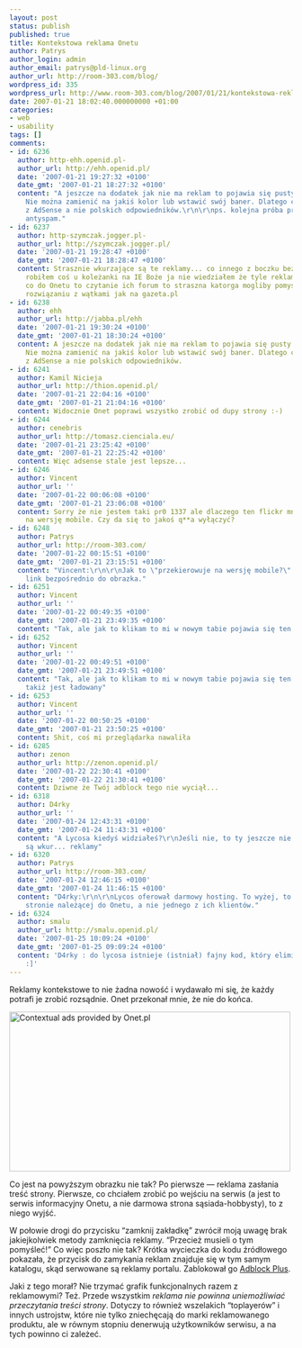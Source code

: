 ```yaml
---
layout: post
status: publish
published: true
title: Kontekstowa reklama Onetu
author: Patrys
author_login: admin
author_email: patrys@pld-linux.org
author_url: http://room-303.com/blog/
wordpress_id: 335
wordpress_url: http://www.room-303.com/blog/2007/01/21/kontekstowa-reklama-onetu/
date: 2007-01-21 18:02:40.000000000 +01:00
categories:
- web
- usability
tags: []
comments:
- id: 6236
  author: http-ehh.openid.pl-
  author_url: http://ehh.openid.pl/
  date: '2007-01-21 19:27:32 +0100'
  date_gmt: '2007-01-21 18:27:32 +0100'
  content: "A jeszcze na dodatek jak nie ma reklam to pojawia się pusty box z ramką!
    Nie można zamienić na jakiś kolor lub wstawić swój baner. Dlatego ciągle korzystam
    z AdSense a nie polskich odpowiedników.\r\n\r\nps. kolejna próba przejścia przez
    antyspam."
- id: 6237
  author: http-szymczak.jogger.pl-
  author_url: http://szymczak.jogger.pl/
  date: '2007-01-21 19:28:47 +0100'
  date_gmt: '2007-01-21 18:28:47 +0100'
  content: Strasznie wkurzające są te reklamy... co innego z boczku bez muzyki. Kiedyś
    robiłem coś u koleżanki na IE Boże ja nie wiedziałem że tyle reklam jest ;-) A
    co do Onetu to czytanie ich forum to straszna katorga mogliby pomyśleć o takim
    rozwiązaniu z wątkami jak na gazeta.pl
- id: 6238
  author: ehh
  author_url: http://jabba.pl/ehh
  date: '2007-01-21 19:30:24 +0100'
  date_gmt: '2007-01-21 18:30:24 +0100'
  content: A jeszcze na dodatek jak nie ma reklam to pojawia się pusty box z ramką!
    Nie można zamienić na jakiś kolor lub wstawić swój baner. Dlatego ciągle korzystam
    z AdSense a nie polskich odpowiedników.
- id: 6241
  author: Kamil Nicieja
  author_url: http://thion.openid.pl/
  date: '2007-01-21 22:04:16 +0100'
  date_gmt: '2007-01-21 21:04:16 +0100'
  content: Widocznie Onet poprawi wszystko zrobić od dupy strony :-)
- id: 6244
  author: cenebris
  author_url: http://tomasz.cienciala.eu/
  date: '2007-01-21 23:25:42 +0100'
  date_gmt: '2007-01-21 22:25:42 +0100'
  content: Więc adsense stale jest lepsze...
- id: 6246
  author: Vincent
  author_url: ''
  date: '2007-01-22 00:06:08 +0100'
  date_gmt: '2007-01-21 23:06:08 +0100'
  content: Sorry że nie jestem taki pr0 1337 ale dlaczego ten flickr mnie przekierowuje
    na wersję mobile. Czy da się to jakoś q**a wyłączyć?
- id: 6248
  author: Patrys
  author_url: http://room-303.com/
  date: '2007-01-22 00:15:51 +0100'
  date_gmt: '2007-01-21 23:15:51 +0100'
  content: "Vincent:\r\n\r\nJak to \"przekierowuje na wersję mobile?\" Przecież to
    link bezpośrednio do obrazka."
- id: 6251
  author: Vincent
  author_url: ''
  date: '2007-01-22 00:49:35 +0100'
  date_gmt: '2007-01-21 23:49:35 +0100'
  content: "Tak, ale jak to klikam to mi w nowym tabie pojawia się ten adres:\r\nhttp://m.flickr.com/mob/photo.gne?id=364648264"
- id: 6252
  author: Vincent
  author_url: ''
  date: '2007-01-22 00:49:51 +0100'
  date_gmt: '2007-01-21 23:49:51 +0100'
  content: "Tak, ale jak to klikam to mi w nowym tabie pojawia się ten adres:\r\nhttp://m.flickr.com/mob/photo.gne?id=364648264\r\n\r\ni
    takiż jest ładowany"
- id: 6253
  author: Vincent
  author_url: ''
  date: '2007-01-22 00:50:25 +0100'
  date_gmt: '2007-01-21 23:50:25 +0100'
  content: Shit, coś mi przeglądarka nawaliła
- id: 6285
  author: zenon
  author_url: http://zenon.openid.pl/
  date: '2007-01-22 22:30:41 +0100'
  date_gmt: '2007-01-22 21:30:41 +0100'
  content: Dziwne że Twój adblock tego nie wyciął...
- id: 6318
  author: D4rky
  author_url: ''
  date: '2007-01-24 12:43:31 +0100'
  date_gmt: '2007-01-24 11:43:31 +0100'
  content: "A Lycosa kiedyś widziałeś?\r\nJeśli nie, to ty jeszcze nie wiesz co to
    są wkur... reklamy"
- id: 6320
  author: Patrys
  author_url: http://room-303.com/
  date: '2007-01-24 12:46:15 +0100'
  date_gmt: '2007-01-24 11:46:15 +0100'
  content: "D4rky:\r\n\r\nLycos oferował darmowy hosting. To wyżej, to reklama na
    stronie należącej do Onetu, a nie jednego z ich klientów."
- id: 6324
  author: smalu
  author_url: http://smalu.openid.pl/
  date: '2007-01-25 10:09:24 +0100'
  date_gmt: '2007-01-25 09:09:24 +0100'
  content: 'D4rky : do lycosa istnieje (istniał) fajny kod, który eliminował reklamy
    :]'
---
```

<p>Reklamy kontekstowe to nie żadna nowość i wydawało mi się, że każdy potrafi je zrobić rozsądnie. Onet przekonał mnie, że nie do końca.</p>

<p class="strip"><a href="http://www.flickr.com/photos/patrys/364648264/" title="Photo Sharing"><img src="http://farm1.static.flickr.com/128/364648264_c4992e58ba.jpg" alt="Contextual ads provided by Onet.pl" height="284" width="500" /></a></p>

<p>Co jest na powyższym obrazku nie tak? Po pierwsze — reklama zasłania treść strony. Pierwsze, co chciałem zrobić po wejściu na serwis (a jest to serwis informacyjny Onetu, a nie darmowa strona sąsiada-hobbysty), to z niego wyjść.</p>

<p>W połowie drogi do przycisku <q>zamknij zakładkę</q> zwrócił moją uwagę brak jakiejkolwiek metody zamknięcia reklamy. <q>Przecież musieli o tym pomyśleć!</q> Co więc poszło nie tak? Krótka wycieczka do kodu źródłowego pokazała, że przycisk do zamykania reklam znajduje się w tym samym katalogu, skąd serwowane są reklamy portalu. Zablokował go <a href="https://addons.mozilla.org/firefox/1865/">Adblock Plus</a>.</p>

<p>Jaki z tego morał? Nie trzymać grafik funkcjonalnych razem z reklamowymi? Też. Przede wszystkim <em>reklama nie powinna uniemożliwiać przeczytania treści strony</em>. Dotyczy to również wszelakich <q>toplayerów</q> i innych ustrojstw, które nie tylko zniechęcają do marki reklamowanego produktu, ale w równym stopniu denerwują użytkowników serwisu, a na tych powinno ci zależeć.</p>
